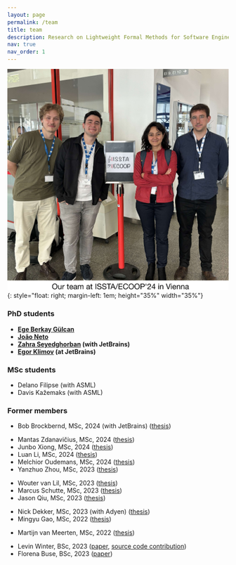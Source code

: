 ```yaml
---
layout: page
permalink: /team
title: team 
description: Research on Lightweight Formal Methods for Software Engineering, Reliability of Concurrent, Distributed, and Large-scale Software Systems
nav: true
nav_order: 1
---
```


![Our team at ISSTA/ECOOP'24 in Vienna](assets/img/team.jpg){: style="float: right; margin-left: 1em; height="35%" width="35%"}



### PhD students

- **[Ege Berkay Gülcan](https://nl.linkedin.com/in/ege-berkay-g%C3%BClcan-98b370109)**
- **[João Neto](https://joao.neto.pt/)**
- **[Zahra Seyedghorban](https://nl.linkedin.com/in/zahraseyedghorban) (with JetBrains)**
- **[Egor Klimov](https://nl.linkedin.com/in/egor-klimov) (at JetBrains)**

### MSc students
- Delano Filipse (with ASML)   
- Davis Kažemaks (with ASML)   

<!--
*We have open positions for a PhD and several MSc projects in testing distributed systems and blockchains.
Send an email with a detailed motivation letter if you're interested.*  -->

<!-- ### BSc Research Interns 

- Idil Kara
- Kemal Murluergil -->


<!-- ### BSc Research Students -->

### Former members

<!-- **Graduated MSc Students** -->

- Bob Brockbernd, MSc, 2024 (with JetBrains) ([thesis](https://repository.tudelft.nl/record/uuid:d0801a6d-54e7-40b4-b0f1-7a7d692523fc))
<!-- [paper](https://drops.dagstuhl.de/entities/document/10.4230/LIPIcs.ECOOP.2024.8))-->
- Mantas Zdanavičius, MSc, 2024 ([thesis](https://repository.tudelft.nl/record/uuid:b167bf53-e5e4-4e15-859c-0618b3f44279))
- Junbo Xiong, MSc, 2024 ([thesis](https://repository.tudelft.nl/record/uuid:5e06978e-a904-4740-a8a1-59c75fde75eb))
- Luan Li, MSc, 2024 ([thesis](https://repository.tudelft.nl/record/uuid:e460256f-5465-4e2e-b600-a0a2a519c7df))
- Melchior Oudemans, MSc, 2024 ([thesis](https://repository.tudelft.nl/record/uuid:9b6843bb-5d40-4a8c-8613-e50e81cde30f))
- Yanzhuo Zhou, MSc, 2023 ([thesis](https://repository.tudelft.nl/islandora/object/uuid%3Add3c4287-ac18-4e9e-852d-24c3bf584dc7?collection=education))
<!-- [paper](https://www.computer.org/csdl/proceedings-article/prdc/2023/587600a168/1T8QFo3Dvu8)) -->
- Wouter van Lil, MSc, 2023 ([thesis](https://repository.tudelft.nl/islandora/object/uuid:68eef74c-7a32-4e43-8d41-778d7ea575c2?collection=education))
- Marcus Schutte, MSc, 2023 ([thesis](https://repository.tudelft.nl/islandora/object/uuid%3A1d6d9c85-6a0e-4208-9605-09f5d292ac2a?collection=education))
- Jason Qiu, MSc, 2023 ([thesis](https://repository.tudelft.nl/islandora/object/uuid%3A40833173-cbe2-497f-8a44-6ea35e65e046))
<!-- [paper](https://www.computer.org/csdl/proceedings-article/icse-companion/2024/050200a320/1XVHJoOMHZK))-->
- Nick Dekker, MSc, 2023 (with Adyen) ([thesis](https://repository.tudelft.nl/islandora/object/uuid%3A748773c5-9651-49db-a694-7c157a8adc62))
- Mingyu Gao, MSc, 2022 ([thesis](https://repository.tudelft.nl/islandora/object/uuid%3A28878472-f58d-42ad-b889-ef5e23d3d129))
<!--[paper](https://burcuku.github.io/home/files/asplos23-pctwm.pdf))-->
- Martijn van Meerten, MSc, 2022 ([thesis](https://repository.tudelft.nl/islandora/object/uuid%3A5ac105ac-f2d0-4891-8b20-f5caae141854))
<!-- [paper](https://ieeexplore.ieee.org/document/10172900)) -->



<!-- **Graduated Honours Programme Students** -->

- Levin Winter, BSc, 2023 ([paper](https://dl.acm.org/doi/10.1145/3586053), [source code contribution](https://github.com/XRPLF/rippled/pull/4424))
- Florena Buse, BSc, 2023 ([paper](https://dl.acm.org/doi/10.1145/3586053))

<!--
**Graduated BSc Project Students**

- Wenkai Li, BSc, 2023 ([paper](https://repository.tudelft.nl/islandora/object/uuid:87fba492-2f3f-4ea4-8e39-b1cf51d36446/datastream/OBJ/download))  
- Martin Petrov, BSc, 2023 ([paper](https://repository.tudelft.nl/islandora/object/uuid:477365ad-324e-4027-bd3d-18dcc6cf8b20/datastream/OBJ/download)) 
- Levin Winter, BSc, 2023 ([paper](https://repository.tudelft.nl/islandora/object/uuid:41945f0a-39a8-4562-80bc-b33087380548/datastream/OBJ/download))
- Bo van den Berg, BSc, 2021 ([paper](https://repository.tudelft.nl/islandora/object/uuid:6c93cf00-2be1-4e60-ab82-e2fc456d657f/datastream/OBJ/download))
- Lars Rhijnsburger, BSc, 2021 ([paper](https://repository.tudelft.nl/islandora/object/uuid:7b944eaf-80d3-4ba2-9af9-769b651c3453/datastream/OBJ/download))
- Martijn Smits, BSc, 2021 ([paper](https://repository.tudelft.nl/islandora/object/uuid:9cc774eb-c4fa-4055-9f18-76f49cf65e8a/datastream/OBJ/download))
- Melchior Oudemans, BSc, 2021 ([paper](https://repository.tudelft.nl/islandora/object/uuid:303a0423-a43f-4f2b-a557-574f0f7151d4/datastream/OBJ/download))
- Lars van Koetsveld van Ankeren, BSc, 2021 ([paper](https://repository.tudelft.nl/islandora/object/uuid:6aac4b66-c168-404d-bcc6-b8ea503585a9/datastream/OBJ/download))
-->

<!--

## Examiner in PhD/MSc Committees

**PhD Thesis Reviewer**

* 12.2024 Srinidhi Nagendra, supervised by Constantin Enea, IRIF, Universite Diderot Paris.
* 7.2024 Carolin Brandt, supervised by Andy Zaidman, TU Delft
* 6.2024 Mitchell Olsthoorn, supervised by Annibale Panichella, TU Delft


**PhD Go/NoGo Examiner**

* 03.2023 Lijun Lyu, supervised by Avishek Anand
* 02.2023 Imara van Dinten, supervised by Andy Zaidman
* 01.2023 Bohdan Liesnikov, supervised by Jesper Cockx
* 04.2022 Ali Khatami, supervised by Andy Zaidman
* 01.2022 Lucas Escot, supervised by Casper Poulsen
* 01.2022 Kyriakos Psarakis, supervised by Asterios Katsifodimos


**Master Thesis Reviewer**

* 07.2023 Abel Malan, supervised by Jeremie Decouchant
* 05.2023 Martijn Comans, supervised by Asterios Katsifodimos
* 08.2022 Alexander Walker, supervised by Asterios Katsifodimos
* 08.2022 Mark Provo Kluit, supervised by Lydia Chen
* 07.2022 Aslihan Karahan, supervised by Zekeriya Erkin
* 08.2021 Marc Zwart, supervised by Asterios Katsifodimos
* 07.2021 Sayra Ranjha, supervised by Mitra Nasri
* 05.2021 Martijn de Heus, supervised by Asterios Katsifodimos
* 05.2021 Bernard Bot, supervised by Casper Poulsen
* 12.2020 Jens de Waard, supervised by Robbert Krebbers

-->

